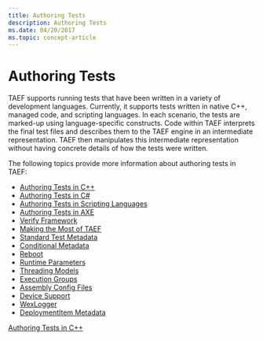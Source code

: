 ```yaml
---
title: Authoring Tests
description: Authoring Tests
ms.date: 04/20/2017
ms.topic: concept-article
---
```


# Authoring Tests


TAEF supports running tests that have been written in a variety of development languages. Currently, it supports tests written in native C++, managed code, and scripting languages. In each scenario, the tests are marked-up using language-specific constructs. Code within TAEF interprets the final test files and describes them to the TAEF engine in an intermediate representation. TAEF then manipulates this intermediate representation without having concrete details of how the tests were written.

The following topics provide more information about authoring tests in TAEF:

-   [Authoring Tests in C++](authoring-tests-in-c--.md)
-   [Authoring Tests in C#](authoring-tests-in-c-.md)
-   [Authoring Tests in Scripting Languages](authoring-tests-in-scripting-languages.md)
-   [Authoring Tests in AXE](authoring-tests-in-axe.md)
-   [Verify Framework](verify.md)
-   [Making the Most of TAEF](making-the-most-of-taef.md)
-   [Standard Test Metadata](standard-test-metadata.md)
-   [Conditional Metadata](conditional-metadata.md)
-   [Reboot](reboot.md)
-   [Runtime Parameters](runtime-parameters.md)
-   [Threading Models](threading-models.md)
-   [Execution Groups](execution-groups.md)
-   [Assembly Config Files](assembly-config-files.md)
-   [Device Support](device-support.md)
-   [WexLogger](wexlogger.md)
-   [DeploymentItem Metadata](deploymentitem-metadata.md)

[Authoring Tests in C++](authoring-tests-in-c--.md)

 

 





